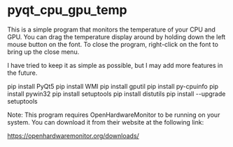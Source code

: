# pyqt_cpu_gpu_temp
This is a simple program that monitors the temperature of your CPU and GPU.
You can drag the temperature display around by holding down the left mouse button on the font.
To close the program, right-click on the font to bring up the close menu.

I have tried to keep it as simple as possible, but I may add more features in the future.

pip install PyQt5
pip install WMI
pip install gputil
pip install py-cpuinfo
pip install pywin32
pip install setuptools
pip install distutils
pip install --upgrade setuptools

Note: This program requires OpenHardwareMonitor to be running on your system. You can download it from their website at the following link:

https://openhardwaremonitor.org/downloads/
